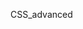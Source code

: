 <!DOCTYPE html>
<html>
<head>
</head>
<body>
<p>CSS_advanced</p>
<p><a href="https://github.com/pshemssa/alu-web-development/blob/0c4d721fa17251028e03d2a8f4ce8e8b09881f55/html_advanced/index.html"></a></p>
</body>
</html>
